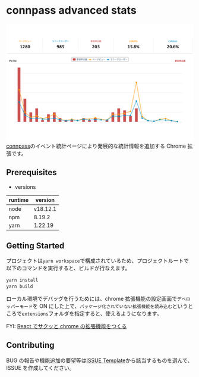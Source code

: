 # connpass advanced stats

![cover](assets/connpass_stats_cover.png)
[connpass](https://connpass.com/)のイベント統計ページにより発展的な統計情報を追加する Chrome 拡張です。

## Prerequisites

- versions

| runtime | version  |
| ------- | -------- |
| node    | v18.12.1 |
| npm     | 8.19.2   |
| yarn    | 1.22.19  |

## Getting Started

プロジェクトは`yarn workspace`で構成されているため、プロジェクトルートで以下のコマンドを実行すると、ビルドが行なえます。

```bash
yarn install
yarn build
```

ローカル環境でデバッグを行うためには、chrome 拡張機能の設定画面で`デベロッパーモード`を ON にした上で、`パッケージ化されていない拡張機能を読み込む`というところで`extensions`フォルダを指定すると、使えるようになります。

FYI: [React でサクッと chrome の拡張機能をつくる](<https://zenn.dev/tokku5552/articles/how-to-make-chrome-extension#%E4%BD%BF%E3%81%84%E6%96%B9(%E3%83%AD%E3%83%BC%E3%82%AB%E3%83%AB%E3%83%93%E3%83%AB%E3%83%89)>)

## Contributing

BUG の報告や機能追加の要望等は[ISSUE Template](https://github.com/tokku5552/connpass-advanced-stats/issues/new/choose)から該当するものを選んで、ISSUE を作成してください。
